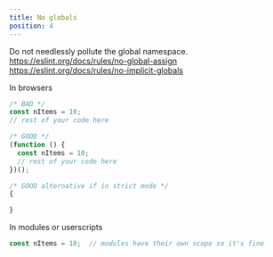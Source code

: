 ```yaml
---
title: No globals
position: 4
---
```


Do not needlessly pollute the global namespace.  
<https://eslint.org/docs/rules/no-global-assign>  
<https://eslint.org/docs/rules/no-implicit-globals>

In browsers
```js
/* BAD */
const nItems = 10;
// rest of your code here

/* GOOD */
(function () {
  const nItems = 10;
  // rest of your code here
})();

/* GOOD alternative if in strict mode */
{

}
```

In modules or userscripts
```js
const nItems = 10;  // modules have their own scope so it's fine
```
